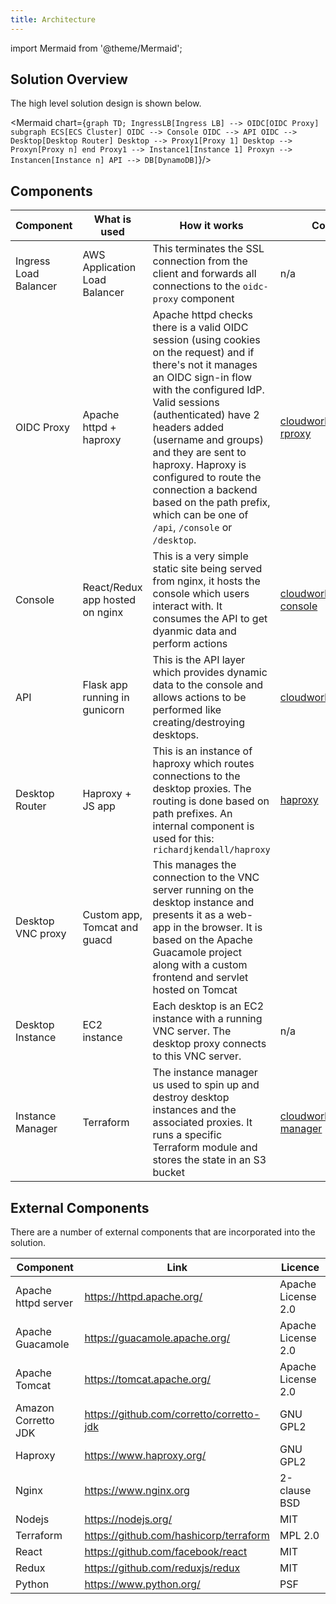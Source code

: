 ```yaml
---
title: Architecture
---
```

import Mermaid from '@theme/Mermaid';

## Solution Overview

The high level solution design is shown below.

<Mermaid chart={`
	graph TD;
    IngressLB[Ingress LB] --> OIDC[OIDC Proxy]
    subgraph ECS[ECS Cluster]
      OIDC --> Console
      OIDC --> API
      OIDC --> Desktop[Desktop Router]
      Desktop --> Proxy1[Proxy 1]
      Desktop --> Proxyn[Proxy n]
    end
    Proxy1 --> Instance1[Instance 1]
    Proxyn --> Instancen[Instance n]
    API --> DB[DynamoDB]
`}/>

## Components

|Component|What is used|How it works|Code Link
|---|---|---|---|
|Ingress Load Balancer|AWS Application Load Balancer|This terminates the SSL connection from the client and forwards all connections to the `oidc-proxy` component|n/a|
|OIDC Proxy|Apache httpd + haproxy|Apache httpd checks there is a valid OIDC session (using cookies on the request) and if there's not it manages an OIDC sign-in flow with the configured IdP.  Valid sessions (authenticated) have 2 headers added (username and groups) and they are sent to haproxy.  Haproxy is configured to route the connection a backend based on the path prefix, which can be one of `/api`, `/console` or `/desktop`.|[cloudworkstation/oidc-rproxy](https://github.com/cloudworkstation/oidc-rproxy)
|Console|React/Redux app hosted on nginx|This is a very simple static site being served from nginx, it hosts the console which users interact with.  It consumes the API to get dyanmic data and perform actions|[cloudworkstation-console](https://github.com/cloudworkstation/cloudworkstation-console)|
|API|Flask app running in gunicorn|This is the API layer which provides dynamic data to the console and allows actions to be performed like creating/destroying desktops.|[cloudworkstation-api](https://github.com/cloudworkstation/cloudworkstation-api)
|Desktop Router|Haproxy + JS app|This is an instance of haproxy which routes connections to the desktop proxies.  The routing is done based on path prefixes.  An internal component is used for this: `richardjkendall/haproxy`|[haproxy](https://github.com/richardjkendall/haproxy)
|Desktop VNC proxy|Custom app, Tomcat and guacd|This manages the connection to the VNC server running on the desktop instance and presents it as a web-app in the browser.  It is based on the Apache Guacamole project along with a custom frontend and servlet hosted on Tomcat|
|Desktop Instance|EC2 instance|Each desktop is an EC2 instance with a running VNC server.  The desktop proxy connects to this VNC server.|n/a|
|Instance Manager|Terraform|The instance manager us used to spin up and destroy desktop instances and the associated proxies.  It runs a specific Terraform module and stores the state in an S3 bucket|[cloudworkstation-manager](https://github.com/cloudworkstation/cloudworkstation-manager)

## External Components

There are a number of external components that are incorporated into the solution.

|Component|Link|Licence|
|---|---|---|
|Apache httpd server|https://httpd.apache.org/|Apache License 2.0|
|Apache Guacamole|https://guacamole.apache.org/|Apache License 2.0|
|Apache Tomcat|https://tomcat.apache.org/|Apache License 2.0|
|Amazon Corretto JDK|https://github.com/corretto/corretto-jdk|GNU GPL2|
|Haproxy|https://www.haproxy.org/|GNU GPL2|
|Nginx|https://www.nginx.org|2-clause BSD|
|Nodejs|https://nodejs.org/|MIT|
|Terraform|https://github.com/hashicorp/terraform|MPL 2.0|
|React|https://github.com/facebook/react|MIT|
|Redux|https://github.com/reduxjs/redux|MIT|
|Python|https://www.python.org/|PSF|